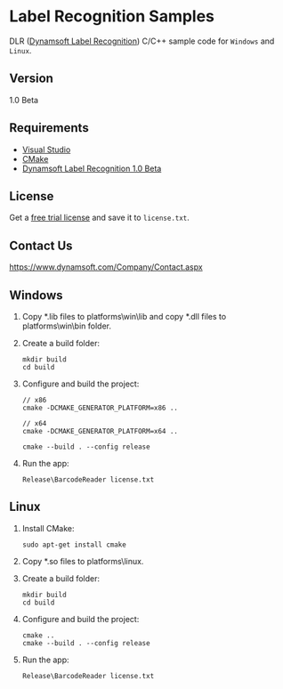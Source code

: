 # Label Recognition Samples
DLR ([Dynamsoft Label Recognition](https://www.dynamsoft.com/label-recognition/overview)) C/C++ sample code for `Windows` and `Linux`.

## Version
1.0 Beta

## Requirements
- [Visual Studio](https://www.visualstudio.com/downloads/)
- [CMake](https://cmake.org/download/)
- [Dynamsoft Label Recognition 1.0 Beta](https://www.dynamsoft.com/label-recognition/downloads)

## License
Get a [free trial license](https://www.dynamsoft.com/customer/license/trialLicense) and save it to `license.txt`.

## Contact Us
https://www.dynamsoft.com/Company/Contact.aspx

## Windows
1. Copy *.lib files to platforms\win\lib and copy *.dll files to platforms\win\bin folder.

2. Create a build folder:

    ```
    mkdir build
    cd build
    ```

3. Configure and build the project:

    ```
    // x86
    cmake -DCMAKE_GENERATOR_PLATFORM=x86 ..

    // x64
    cmake -DCMAKE_GENERATOR_PLATFORM=x64 ..

    cmake --build . --config release
    ```

4. Run the app:

    ```
    Release\BarcodeReader license.txt
    ```

## Linux
1. Install CMake:

    ```
    sudo apt-get install cmake
    ```

2. Copy *.so files to platforms\linux.
3. Create a build folder:
    
    ```
    mkdir build
    cd build
    ```

4. Configure and build the project:

    ```
    cmake ..
    cmake --build . --config release 
    ```

5. Run the app:

    ```
    Release\BarcodeReader license.txt
    ```